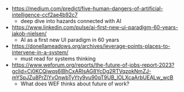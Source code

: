 - https://medium.com/predict/five-human-dangers-of-artificial-intelligence-ccf2ae4b92c7
	- deep dive into hazards connected with AI
- https://www.linkedin.com/pulse/ai-first-new-ui-paradigm-60-years-jakob-nielsen/
	- AI as a first new UI paradigm in 60 years
- https://donellameadows.org/archives/leverage-points-places-to-intervene-in-a-system/
	- must read for systems thinking
- https://www.weforum.org/reports/the-future-of-jobs-report-2023?gclid=Cj0KCQjwqs6lBhCxARIsAG8YcDg2RTVqzpkNmZJ-mYSpJZu8PrZlYvOnwbTyYty9vu90qT9UB_lOLXcaArbUEALw_wcB
	- What does WEF thinks about future of work?